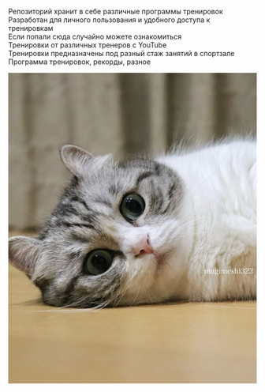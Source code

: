 <p>Репозиторий хранит в себе различные программы тренировок<br/>
Разработан для личного пользования и удобного доступа к тренировкам<br/> 
Если попали сюда случайно можете ознакомиться<br/>
Тренировки от различных тренеров с YouTube<br/> 
Тренировки предназначены под разный стаж занятий в спортзале<br/>  
Программа тренировок, рекорды, разное<br/>
</p>
<img src="img/photo_2025-03-15_20-24-21.jpg"><br/>